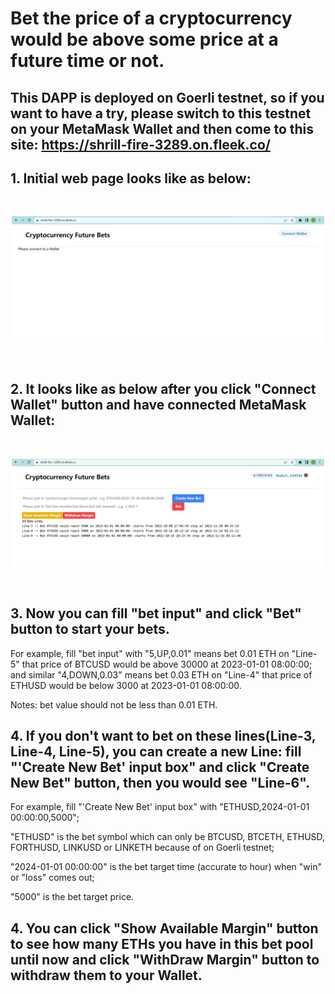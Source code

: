 # Bet the price of a cryptocurrency would be above some price at a future time or not.
## This DAPP is deployed on Goerli testnet, so if you want to have a try, please switch to this testnet on your MetaMask Wallet and then come to this site: https://shrill-fire-3289.on.fleek.co/

## 1. Initial web page looks like as below:
<br/>
<p align="center">
<img src="./img/initial.png" width="500">
</p>
<br/> 

## 2. It looks like as below after you click "Connect Wallet" button and have connected MetaMask Wallet:
<br/>
<p align="center">
<img src="./img/connected.png" width="500">
</p>
<br/> 

## 3. Now you can fill "bet input" and click "Bet" button to start your bets.

For example, fill "bet input" with "5,UP,0.01" means bet 0.01 ETH on "Line-5" that price of BTCUSD would be above 30000 at 2023-01-01 08:00:00; and similar "4,DOWN,0.03" means bet 0.03 ETH on "Line-4" that price of ETHUSD would be below 3000 at 2023-01-01 08:00:00. 

Notes: bet value should not be less than 0.01 ETH.

## 4. If you don't want to bet on these lines(Line-3, Line-4, Line-5), you can create a new Line: fill "'Create New Bet' input box" and click "Create New Bet" button, then you would see "Line-6".

For example, fill "'Create New Bet' input box" with "ETHUSD,2024-01-01 00:00:00,5000"; 

"ETHUSD" is the bet symbol which can only be BTCUSD, BTCETH, ETHUSD, FORTHUSD, LINKUSD or LINKETH because of on Goerli testnet;

"2024-01-01 00:00:00" is the bet target time (accurate to hour) when "win" or "loss" comes out;

"5000" is the bet target price.

## 4. You can click "Show Available Margin" button to see how many ETHs you have in this bet pool until now and click "WithDraw Margin" button to withdraw them to your Wallet.